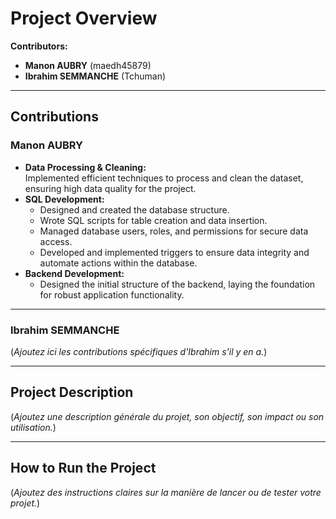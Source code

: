 # Project Overview

**Contributors:**  
- **Manon AUBRY** (maedh45879)  
- **Ibrahim SEMMANCHE** (Tchuman)

---

## Contributions

### **Manon AUBRY**
- **Data Processing & Cleaning:**  
  Implemented efficient techniques to process and clean the dataset, ensuring high data quality for the project.
- **SQL Development:**  
  - Designed and created the database structure.  
  - Wrote SQL scripts for table creation and data insertion.  
  - Managed database users, roles, and permissions for secure data access.  
  - Developed and implemented triggers to ensure data integrity and automate actions within the database.
- **Backend Development:**  
  - Designed the initial structure of the backend, laying the foundation for robust application functionality.

---

### **Ibrahim SEMMANCHE**
(*Ajoutez ici les contributions spécifiques d'Ibrahim s'il y en a.*)

---

## Project Description
(*Ajoutez une description générale du projet, son objectif, son impact ou son utilisation.*)

---

## How to Run the Project
(*Ajoutez des instructions claires sur la manière de lancer ou de tester votre projet.*)


